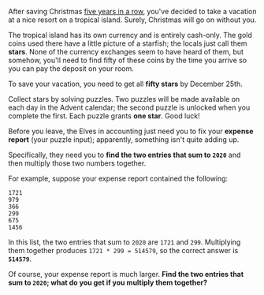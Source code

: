After saving Christmas  [five years in a row](https://adventofcode.com/events), you've decided to take a vacation at a nice resort on a tropical island.  Surely, Christmas will go on without you.

The tropical island has its own currency and is entirely cash-only. The gold coins used there have a little picture of a starfish; the locals just call them  **stars**. None of the currency exchanges seem to have heard of them, but somehow, you'll need to find fifty of these coins by the time you arrive so you can pay the deposit on your room.

To save your vacation, you need to get all  **fifty stars**  by December 25th.

Collect stars by solving puzzles. Two puzzles will be made available on each day in the Advent calendar; the second puzzle is unlocked when you complete the first. Each puzzle grants  **one star**. Good luck!

Before you leave, the Elves in accounting just need you to fix your  **expense report**  (your puzzle input); apparently, something isn't quite adding up.

Specifically, they need you to  **find the two entries that sum to  `2020`**  and then multiply those two numbers together.

For example, suppose your expense report contained the following:

```
1721
979
366
299
675
1456
```

In this list, the two entries that sum to  `2020`  are  `1721`  and  `299`. Multiplying them together produces  `1721 * 299 = 514579`, so the correct answer is  **`514579`**.

Of course, your expense report is much larger.  **Find the two entries that sum to  `2020`; what do you get if you multiply them together?**
